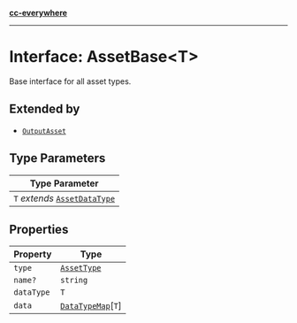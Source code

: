 [**cc-everywhere**](../../../../../index.md)

***

# Interface: AssetBase<T\>

Base interface for all asset types.

## Extended by

- [`OutputAsset`](output-asset.md)

## Type Parameters

| Type Parameter |
| ------ |
| `T` _extends_ [`AssetDataType`](../enumerations/asset-data-type.md) |

## Properties

| Property | Type |
| ------ | ------ |
| `type` | [`AssetType`](../enumerations/asset-type.md) |
| `name?` | `string` |
| `dataType` | `T` |
| `data` | [`DataTypeMap`](data-type-map.md)\[`T`\] |
